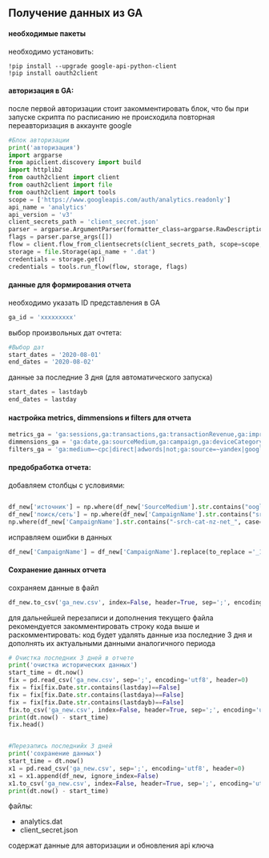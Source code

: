 ## Получение данных из GA

#### необходимые пакеты
необходимо установить:
```
!pip install --upgrade google-api-python-client
!pip install oauth2client
```

#### авторизация в GA:
после первой авторизации стоит закомментировать блок, что бы при запуске скрипта по расписанию не происходила повторная переавторизация в аккаунте google
```python
#Блок авторизации
print('авторизация')
import argparse
from apiclient.discovery import build
import httplib2
from oauth2client import client
from oauth2client import file
from oauth2client import tools
scope = ['https://www.googleapis.com/auth/analytics.readonly']
api_name = 'analytics'
api_version = 'v3'
client_secrets_path = 'client_secret.json'
parser = argparse.ArgumentParser(formatter_class=argparse.RawDescriptionHelpFormatter, parents=[tools.argparser])
flags = parser.parse_args([])
flow = client.flow_from_clientsecrets(client_secrets_path, scope=scope, message=tools.message_if_missing(client_secrets_path))
storage = file.Storage(api_name + '.dat')
credentials = storage.get()
credentials = tools.run_flow(flow, storage, flags)
```

#### данные для формирования отчета
необходимо указать ID представления в GA
```python
ga_id = 'ххххххххх'
```
выбор произвольных дат очтета:
```python
#Выбор дат
start_dates = '2020-08-01'
end_dates = '2020-08-02'
```
данные за последние 3 дня (для автоматического запуска)
```python
start_dates = lastdayb
end_dates = lastday
```
#### настройка metrics, dimmensions и filters для отчета
```python
metrics_ga = 'ga:sessions,ga:transactions,ga:transactionRevenue,ga:impressions,ga:adCost,ga:adClicks'
dimmensions_ga = 'ga:date,ga:sourceMedium,ga:campaign,ga:deviceCategory'
filters_ga = 'ga:medium=~cpc|direct|adwords|not;ga:source=~yandex|google'
```

#### предобработка отчета:
добавляем столбцы с условиями:
```python

df_new['источник'] = np.where(df_new['SourceMedium'].str.contains("oogle", case=False, na=False), 'google', 'yandex')
df_new['поиск/сеть'] = np.where(df_new['CampaignName'].str.contains("srch", case=False, na=False), 'поиск', 
np.where(df_new['CampaignName'].str.contains("-srch-cat-nz-net_", case=False, na=False), 'поиск', 'сеть')) 
```
исправляем ошибки в данных
```python
df_new['CampaignName'] = df_new['CampaignName'].replace(to_replace ='_10', value ='', regex =True)
```

#### Сохранение данных отчета
сохраняем данные в файл
```python
df_new.to_csv('ga_new.csv', index=False, header=True, sep=';', encoding='utf8')
```
для дальнейшей перезаписи и дополнения текущего файла рекомендуется закомментировать строку кода выше и раскомментировать:
код будет удалять данные иза последние 3 дня и дополнять их актуальными данными аналогичного периода
```python
# Очистка последних 3 дней в отчете
print('очистка исторических данных')
start_time = dt.now()
fix = pd.read_csv('ga_new.csv', sep=';', encoding='utf8', header=0)
fix = fix[fix.Date.str.contains(lastday)==False]
fix = fix[fix.Date.str.contains(lastdaya)==False]
fix = fix[fix.Date.str.contains(lastdayb)==False]
fix.to_csv('ga_new.csv', index=False, header=True, sep=';', encoding='utf8')
print(dt.now() - start_time)
fix.head()


#Перезапись последнийх 3 дней
print('сохранение данных')
start_time = dt.now()
x1 = pd.read_csv('ga_new.csv', sep=';', encoding='utf8', header=0)
x1 = x1.append(df_new, ignore_index=False)
x1.to_csv('ga_new.csv', index=False, header=True, sep=';', encoding='utf8')
print(dt.now() - start_time)
```

файлы:
* analytics.dat
* client_secret.json

содержат данные для авторизации и обновления api ключа